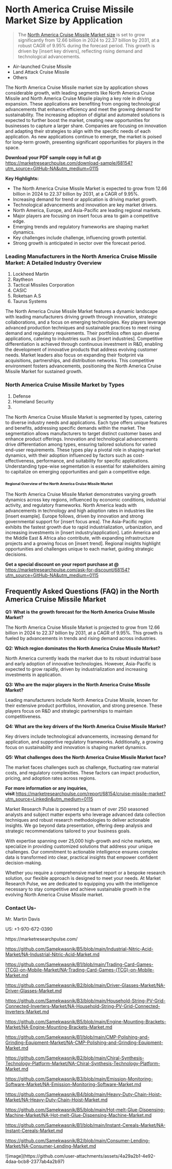 <h1>North America Cruise Missile Market&nbsp;Size by Application</h1><blockquote><p>The <a href="https://marketresearchpulse.com/download-sample/68154?utm_source=GitHub-NA&amp;utm_medium=0115">North America Cruise Missile Market size</a> is set to grow significantly from 12.66 billion in 2024 to 22.37 billion by 2031, at a robust CAGR of 9.95% during the forecast period. This growth is driven by [insert key drivers], reflecting rising demand and technological advancements.</p></blockquote><ul><li>Air-launched Cruise Missile<li> Land Attack Cruise Missile<li> Others</li></ul><p>The North America Cruise Missile market size by application shows considerable growth, with leading segments like North America Cruise Missile and North America Cruise Missile playing a key role in driving expansion. These applications are benefiting from ongoing technological advancements that enhance efficiency and meet the growing demand for sustainability. The increasing adoption of digital and automated solutions is expected to further boost the market, creating new opportunities for businesses to capture a larger share. Companies are focusing on innovation and adapting their strategies to align with the specific needs of each application. As new applications continue to emerge, the market is poised for long-term growth, presenting significant opportunities for players in the space.</p><p><strong>Download your PDF sample copy in full at @ </strong><a href="https://marketresearchpulse.com/download-sample/68154?utm_source=GitHub-NA&amp;utm_medium=0115">https://marketresearchpulse.com/download-sample/68154?utm_source=GitHub-NA&amp;utm_medium=0115</a></p><p><strong>Key Highlights: </strong></p><ul><li>The North America Cruise Missile Market is expected to grow from 12.66 billion in 2024 to 22.37 billion by 2031, at a CAGR of 9.95%.</li><li>Increasing demand for trend or application is driving market growth.</li><li>Technological advancements and innovation are key market drivers.</li><li>North America, Europe, and Asia-Pacific are leading regional markets.</li><li>Major players are focusing on insert focus area to gain a competitive edge.</li><li>Emerging trends and regulatory frameworks are shaping market dynamics.</li><li>Key challenges include challenge, influencing growth potential.</li><li>Strong growth is anticipated in sector over the forecast period.</li></ul><h3>Leading Manufacturers in the North America Cruise Missile Market: A Detailed Industry Overview</h3><ol><li>Lockheed Martin</li><li>Raytheon</li><li>Tactical Missiles Corporation</li><li>CASIC</li><li>Roketsan A.S</li><li>Taurus Systems</li></ol><div class="flex max-w-full flex-col flex-grow"><div class="min-h-8 text-message flex w-full flex-col items-end gap-2 whitespace-normal break-words [.text-message+&amp;]:mt-5" dir="auto" data-message-author-role="assistant" data-message-id="fd8432e4-4910-450d-b182-61b7bfb0a01f" data-message-model-slug="gpt-4o"><div class="flex w-full flex-col gap-1 empty:hidden first:pt-[3px]"><div class="markdown prose w-full break-words dark:prose-invert light"><p>The North America Cruise Missile Market features a dynamic landscape with leading manufacturers driving growth through innovation, strategic collaborations, and a focus on emerging technologies. Key players leverage advanced production techniques and sustainable practices to meet rising demand and regulatory requirements. Their portfolios often span diverse applications, catering to industries such as [insert industries]. Competitive differentiation is achieved through continuous investment in R&amp;D, enabling the development of innovative products that address evolving customer needs. Market leaders also focus on expanding their footprint via acquisitions, partnerships, and distribution networks. This competitive environment fosters advancements, positioning the North America Cruise Missile Market for sustained growth.</p></div></div></div></div><h3>North America Cruise Missile Market by Types</h3><ol><li>Defense<li> Homeland Security<li> </li></ol><div class="flex max-w-full flex-col flex-grow"><div class="min-h-8 text-message flex w-full flex-col items-end gap-2 whitespace-normal break-words [.text-message+&amp;]:mt-5" dir="auto" data-message-author-role="assistant" data-message-id="084470be-0bb7-4664-bddf-5156b4f41249" data-message-model-slug="gpt-4o-mini"><div class="flex w-full flex-col gap-1 empty:hidden first:pt-[3px]"><div class="markdown prose w-full break-words dark:prose-invert light"><p>The North America Cruise Missile Market is segmented by types, catering to diverse industry needs and applications. Each type offers unique features and benefits, addressing specific demands within the market. The segmentation allows manufacturers to target distinct customer bases and enhance product offerings. Innovation and technological advancements drive differentiation among types, ensuring tailored solutions for varied end-user requirements. These types play a pivotal role in shaping market dynamics, with their adoption influenced by factors such as cost-effectiveness, performance, and suitability for specific applications. Understanding type-wise segmentation is essential for stakeholders aiming to capitalize on emerging opportunities and gain a competitive edge.</p></div></div></div></div><h3><span style="font-size: 11px;">Regional Overview of the North America Cruise Missile Market</span></h3><div class="flex max-w-full flex-col flex-grow"><div class="min-h-8 text-message flex w-full flex-col items-end gap-2 whitespace-normal break-words [.text-message+&amp;]:mt-5" dir="auto" data-message-author-role="assistant" data-message-id="e9038762-ce64-4e30-91c9-9bd413514231" data-message-model-slug="gpt-4o-mini"><div class="flex w-full flex-col gap-1 empty:hidden first:pt-[3px]"><div class="markdown prose w-full break-words dark:prose-invert light"><p>The North America Cruise Missile Market demonstrates varying growth dynamics across key regions, influenced by economic conditions, industrial activity, and regulatory frameworks. North America leads with advancements in technology and high adoption rates in industries like [insert example]. Europe follows, driven by innovation and strong governmental support for [insert focus area]. The Asia-Pacific region exhibits the fastest growth due to rapid industrialization, urbanization, and increasing investments in [insert industry/application]. Latin America and the Middle East &amp; Africa also contribute, with expanding infrastructure projects and a growing focus on [insert trend]. Regional insights highlight opportunities and challenges unique to each market, guiding strategic decisions.</p></div></div></div></div><p><strong>Get a special discount on your report purchase at @ </strong><a href="https://marketresearchpulse.com/ask-for-discount/68154?utm_source=GitHub-NA&amp;utm_medium=0115">https://marketresearchpulse.com/ask-for-discount/68154?utm_source=GitHub-NA&amp;utm_medium=0115</a></p><h2>Frequently Asked Questions (FAQ) in the North America Cruise Missile Market</h2><p><strong>Q1: What is the growth forecast for the North America Cruise Missile Market?</strong></p><p>The North America Cruise Missile Market is projected to grow from 12.66 billion in 2024 to 22.37 billion by 2031, at a CAGR of 9.95%. This growth is fueled by advancements in trends and rising demand across industries.</p><p><strong>Q2: Which region dominates the North America Cruise Missile Market?</strong></p><p>North America currently leads the market due to its robust industrial base and early adoption of innovative technologies. However, Asia-Pacific is expected to grow rapidly, driven by industrialization and increasing investments in application.</p><p><strong>Q3: Who are the major players in the North America Cruise Missile Market?</strong></p><p>Leading manufacturers include North America Cruise Missile, known for their extensive product portfolios, innovation, and strong presence. These players focus on R&amp;D and strategic partnerships to maintain competitiveness.</p><p><strong>Q4: What are the key drivers of the North America Cruise Missile Market?</strong></p><p>Key drivers include technological advancements, increasing demand for application, and supportive regulatory frameworks. Additionally, a growing focus on sustainability and innovation is shaping market dynamics.</p><p><strong>Q5: What challenges does the North America Cruise Missile Market face?</strong></p><p>The market faces challenges such as challenge, fluctuating raw material costs, and regulatory complexities. These factors can impact production, pricing, and adoption rates across regions.</p><p><strong>For more information or any inquiries, visit&nbsp;</strong><a href="https://marketresearchpulse.com/report/68154/cruise-missile-market?utm_source=Linkedin&utm_medium=0115">https://marketresearchpulse.com/report/68154/cruise-missile-market?utm_source=Linkedin&utm_medium=0115</a></p><p>Market Research Pulse is powered by a team of over 250 seasoned analysts and subject matter experts who leverage advanced data collection techniques and robust research methodologies to deliver actionable insights. We go beyond data presentation, offering deep analysis and strategic recommendations tailored to your business goals.</p><p>With expertise spanning over 25,000 high-growth and niche markets, we specialize in providing customized solutions that address your unique challenges. Our commitment to actionable intelligence ensures complex data is transformed into clear, practical insights that empower confident decision-making.</p><p>Whether you require a comprehensive market report or a bespoke research solution, our flexible approach is designed to meet your needs. At Market Research Pulse, we are dedicated to equipping you with the intelligence necessary to stay competitive and achieve sustainable growth in the evolving North America Cruise Missile market.</p><h3><strong>Contact Us-</strong></h3><p>Mr. Martin Davis</p><p>US: +1-970-672-0390</p><p>https://marketresearchpulse.com/</p><p><a href="https://github.com/Samekwasnik/B5/blob/main/Industrial-Nitric-Acid-Market/NA-Industrial-Nitric-Acid-Market.md">https://github.com/Samekwasnik/B5/blob/main/Industrial-Nitric-Acid-Market/NA-Industrial-Nitric-Acid-Market.md</a></p><p><a href="https://github.com/Samekwasnik/B1/blob/main/Trading-Card-Games-(TCG)-on-Mobile-Market/NA-Trading-Card-Games-(TCG)-on-Mobile-Market.md">https://github.com/Samekwasnik/B1/blob/main/Trading-Card-Games-(TCG)-on-Mobile-Market/NA-Trading-Card-Games-(TCG)-on-Mobile-Market.md</a></p><p><a href="https://github.com/Samekwasnik/B2/blob/main/Driver-Glasses-Market/NA-Driver-Glasses-Market.md">https://github.com/Samekwasnik/B2/blob/main/Driver-Glasses-Market/NA-Driver-Glasses-Market.md</a></p><p><a href="https://github.com/Samekwasnik/B3/blob/main/Household-String-PV-Grid-Connected-Inverters-Market/NA-Household-String-PV-Grid-Connected-Inverters-Market.md">https://github.com/Samekwasnik/B3/blob/main/Household-String-PV-Grid-Connected-Inverters-Market/NA-Household-String-PV-Grid-Connected-Inverters-Market.md</a></p><p><a href="https://github.com/Samekwasnik/B5/blob/main/Engine-Mounting-Brackets-Market/NA-Engine-Mounting-Brackets-Market.md">https://github.com/Samekwasnik/B5/blob/main/Engine-Mounting-Brackets-Market/NA-Engine-Mounting-Brackets-Market.md</a></p><p><a href="https://github.com/Samekwasnik/B1/blob/main/CMP-Polishing-and-Grinding-Equipment-Market/NA-CMP-Polishing-and-Grinding-Equipment-Market.md">https://github.com/Samekwasnik/B1/blob/main/CMP-Polishing-and-Grinding-Equipment-Market/NA-CMP-Polishing-and-Grinding-Equipment-Market.md</a></p><p><a href="https://github.com/Samekwasnik/B2/blob/main/Chiral-Synthesis-Technology-Platform-Market/NA-Chiral-Synthesis-Technology-Platform-Market.md">https://github.com/Samekwasnik/B2/blob/main/Chiral-Synthesis-Technology-Platform-Market/NA-Chiral-Synthesis-Technology-Platform-Market.md</a></p><p><a href="https://github.com/Samekwasnik/B3/blob/main/Emission-Monitoring-Software-Market/NA-Emission-Monitoring-Software-Market.md">https://github.com/Samekwasnik/B3/blob/main/Emission-Monitoring-Software-Market/NA-Emission-Monitoring-Software-Market.md</a></p><p><a href="https://github.com/Samekwasnik/B4/blob/main/Heavy-Duty-Chain-Hoist-Market/NA-Heavy-Duty-Chain-Hoist-Market.md">https://github.com/Samekwasnik/B4/blob/main/Heavy-Duty-Chain-Hoist-Market/NA-Heavy-Duty-Chain-Hoist-Market.md</a></p><p><a href="https://github.com/Samekwasnik/B5/blob/main/Hot-melt-Glue-Dispensing-Machine-Market/NA-Hot-melt-Glue-Dispensing-Machine-Market.md">https://github.com/Samekwasnik/B5/blob/main/Hot-melt-Glue-Dispensing-Machine-Market/NA-Hot-melt-Glue-Dispensing-Machine-Market.md</a></p><p><a href="https://github.com/Samekwasnik/B1/blob/main/Instant-Cereals-Market/NA-Instant-Cereals-Market.md">https://github.com/Samekwasnik/B1/blob/main/Instant-Cereals-Market/NA-Instant-Cereals-Market.md</a></p><p><a href="https://github.com/Samekwasnik/B2/blob/main/Consumer-Lending-Market/NA-Consumer-Lending-Market.md">https://github.com/Samekwasnik/B2/blob/main/Consumer-Lending-Market/NA-Consumer-Lending-Market.md</a></p>
![image](https://github.com/user-attachments/assets/4a29a2b1-4e92-4daa-bcb8-2377ab4a2b97)
